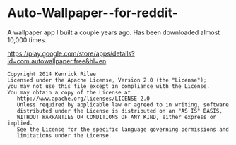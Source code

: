 Auto-Wallpaper--for-reddit-
===========================

A wallpaper app I built a couple years ago. Has been downloaded almost 10,000 times.

https://play.google.com/store/apps/details?id=com.autowallpaper.free&hl=en

<pre><code>Copyright 2014 Kenrick Rilee
Licensed under the Apache License, Version 2.0 (the "License");
you may not use this file except in compliance with the License.
You may obtain a copy of the License at
   http://www.apache.org/licenses/LICENSE-2.0
   Unless required by applicable law or agreed to in writing, software
   distributed under the License is distributed on an "AS IS" BASIS,
   WITHOUT WARRANTIES OR CONDITIONS OF ANY KIND, either express or implied.
   See the License for the specific language governing permissions and
   limitations under the License.</pre></code>
